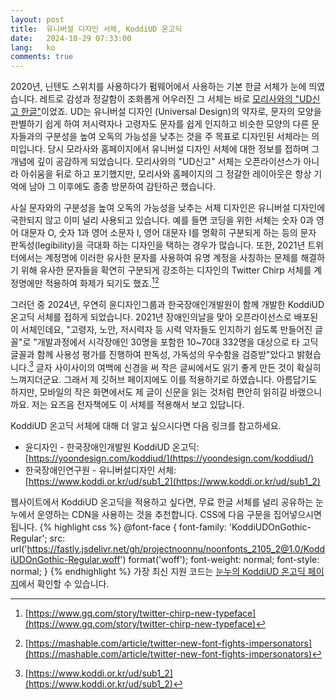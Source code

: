 ```yaml
---
layout: post
title:  유니버설 디자인 서체, KoddiUD 온고딕
date:   2024-10-29 07:33:00
lang:   ko
comments: true
---
```


2020년, 닌텐도 스위치를 사용하다가 펌웨어에서 사용하는 기본 한글 서체가 눈에 띄였습니다. 레트로 감성과 정갈함이 조화롭게 어우러진 그 서체는 바로 [모리사와의 "UD신고 한글"][morisawa]이었죠. UD는 유니버설 디자인 (Universal Design)의 약자로, 문자의 모양을 판별하기 쉽게 하여 저시력자나 고령자도 문자를 쉽게 인지하고 비슷한 모양의 다른 문자들과의 구분성을 높여 오독의 가능성을 낮추는 것을 주 목표로 디자인된 서체라는 의미입니다. 당시 모라사와 홈페이지에서 유니버설 디자인 서체에 대한 정보를 접하며 그 개념에 깊이 공감하게 되었습니다. 모리사와의 "UD신고" 서체는 오픈라이선스가 아니라 아쉬움을 뒤로 하고 포기했지만, 모리사와 홈페이지의 그 정갈한 레이아웃은 항상 기억에 남아 그 이후에도 종종 방문하여 감탄하곤 했습니다.

사실 문자와의 구분성을 높여 오독의 가능성을 낮추는 서체 디자인은 유니버설 디자인에 국한되지 않고 이미 널리 사용되고 있습니다. 예를 들면 코딩을 위한 서체는 숫자 0과 영어 대문자 O, 숫자 1과 영어 소문자 l, 영어 대문자 I를 명확히 구분되게 하는 등의 문자 판독성(legibility)을 극대화 하는 디자인을 택하는 경우가 많습니다. 또한, 2021년 트위터에서는 계정명에 이러한 유사한 문자를 사용하여 유명 계정을 사칭하는 문제를 해결하기 위해 유사한 문자들을 확연히 구분되게 강조하는 디자인의 Twitter Chirp 서체를 계정명에만 적용하여 화제가 되기도 했죠.[^1][^2]

그러던 중 2024년, 우연히 윤디자인그룹과 한국장애인개발원이 함께 개발한 KoddiUD 온고딕 서체를 접하게 되었습니다. 2021년 장애인의날을 맞아 오픈라이선스로 배포된 이 서체인데요, "고령자, 노안, 저시력자 등 시력 약자들도 인지하기 쉽도록 만들어진 글꼴"로 "개발과정에서 시각장애인 30명을 포함한 10~70대 332명을 대상으로 타 고딕 글꼴과 함께 사용성 평가를 진행하여 판독성, 가독성의 우수함을 검증받"았다고 밝혔습니다.[^3] 글자 사이사이의 여백에 신경을 써 작은 글씨에서도 읽기 좋게 만든 것이 확실히 느껴지더군요. 그래서 제 깃허브 페이지에도 이를 적용하기로 하였습니다. 아름답기도 하지만, 모바일의 작은 화면에서도 제 글이 신문을 읽는 것처럼 편안히 읽히길 바랬으니까요. 저는 요즈음 전자책에도 이 서체를 적용해서 보고 있답니다.

KoddiUD 온고딕 서체에 대해 더 알고 싶으시다면 다음 링크를 참고하세요.
- 윤디자인 - 한국장애인개발원 KoddiUD 온고딕: [https://yoondesign.com/koddiud/](https://yoondesign.com/koddiud/)
- 한국장애인연구원 - 유니버설디자인 서체: [https://www.koddi.or.kr/ud/sub1_2](https://www.koddi.or.kr/ud/sub1_2)

웹사이트에서 KoddiUD 온고딕을 적용하고 싶다면, 무료 한글 서체를 널리 공유하는 눈누에서 운영하는 CDN을 사용하는 것을 추천합니다. CSS에 다음 구문을 집어넣으시면 됩니다.
{% highlight css %}
@font-face {
    font-family: 'KoddiUDOnGothic-Regular';
    src: url('https://fastly.jsdelivr.net/gh/projectnoonnu/noonfonts_2105_2@1.0/KoddiUDOnGothic-Regular.woff') format('woff');
    font-weight: normal;
    font-style: normal;
}
{% endhighlight %}
가장 최신 지원 코드는 [눈누의 KoddiUD 온고딕 페이지][noonnu]에서 확인할 수 있습니다.

[morisawa]: https://www.morisawa.co.kr/fonts/ud-fonts
[noonnu]: https://noonnu.cc/en/font_page/674
[^1]: [https://www.gq.com/story/twitter-chirp-new-typeface](https://www.gq.com/story/twitter-chirp-new-typeface)
[^2]: [https://mashable.com/article/twitter-new-font-fights-impersonators](https://mashable.com/article/twitter-new-font-fights-impersonators)
[^3]: [https://www.koddi.or.kr/ud/sub1_2](https://www.koddi.or.kr/ud/sub1_2)
